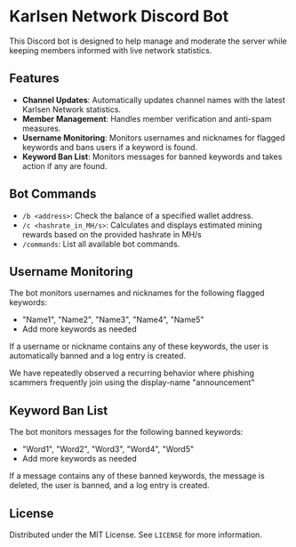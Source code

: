 # Karlsen Network Discord Bot

This Discord bot is designed to help manage and moderate the server while keeping members informed with live network statistics.

## Features

- **Channel Updates**: Automatically updates channel names with the latest Karlsen Network statistics.
- **Member Management**: Handles member verification and anti-spam measures.
- **Username Monitoring**: Monitors usernames and nicknames for flagged keywords and bans users if a keyword is found.
- **Keyword Ban List**: Monitors messages for banned keywords and takes action if any are found.

## Bot Commands

- `/b <address>`: Check the balance of a specified wallet address.
- `/c <hashrate_in_MH/s>`: Calculates and displays estimated mining rewards based on the provided hashrate in MH/s
- `/commands`: List all available bot commands.

## Username Monitoring

The bot monitors usernames and nicknames for the following flagged keywords:

- "Name1", "Name2", "Name3", "Name4", "Name5"
- Add more keywords as needed

If a username or nickname contains any of these keywords, the user is automatically banned and a log entry is created.

We have repeatedly observed a recurring behavior where phishing scammers frequently join using the display-name "announcement"

## Keyword Ban List

The bot monitors messages for the following banned keywords:

- "Word1", "Word2", "Word3", "Word4", "Word5"
- Add more keywords as needed

If a message contains any of these banned keywords, the message is deleted, the user is banned, and a log entry is created.

## License

Distributed under the MIT License. See `LICENSE` for more information.

